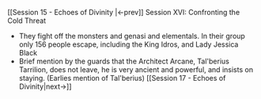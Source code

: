 [[Session 15 - Echoes of Divinity |<-prev]]
Session XVI: Confronting the Cold Threat
- They fight off the monsters and genasi and elementals. In their group only 156 people escape, including the King Idros, and Lady Jessica Black
- Brief mention by the guards that the Architect Arcane, Tal'berius Tarrilion, does not leave, he is very ancient and powerful, and insists on staying. (Earlies mention of Tal'berius)
[[Session 17 - Echoes of Divinity|next->]]
